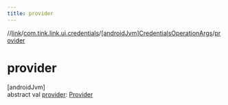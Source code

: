 ```yaml
---
title: provider
---
```

//[link](../../../index.html)/[com.tink.link.ui.credentials](../index.html)/[[androidJvm]CredentialsOperationArgs](index.html)/[provider](provider.html)



# provider



[androidJvm]\
abstract val [provider](provider.html): [Provider](../../com.tink.model.provider/[android-jvm]-provider/index.html)




